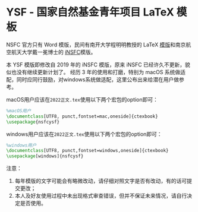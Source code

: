 # YSF - 国家自然基金青年项目 LaTeX 模板

NSFC 官方只有 Word 模版，民间有南开大学程明明教授的 LaTeX [模版](http://www.latexstudio.net/archives/9308)和南京航空航天大学戴一冕博士的 [iNSFC](https://github.com/YimianDai/iNSFC)模版。

本 YSF 模版即修改自 2019 年的 iNSFC 模版，原来 iNSFC 已经许久不更新，貌似也没有继续更新计划了。
经历 3 年的使用和打磨，特别为 macOS 系统做适配，同时应同行鼓励，对windows系统做适配，这里公布出来给潜在用户做参考。

macOS用户应该在`2022正文.tex`使用以下两个宏包的option即可：

```latex
%macOS用户
\documentclass[UTF8, punct,fontset=mac,oneside]{ctexbook}
\usepackage{nsfcysf}
```

windows用户应该在`2022正文.tex`使用以下两个宏包的option即可：

```latex
%windows用户
\documentclass[UTF8, punct,fontset=windows,oneside]{ctexbook}
\usepackage[windows]{nsfcysf}
```

注意：

1. 每年模版的文字可能会有略微改动，请仔细对照文字是否有改动，有的话可提交更改；
2. 本人及好友使用过程中未出现格式审查错误，但并不保证未来情况，请自行决定是否使用。